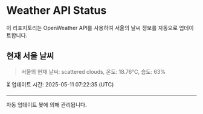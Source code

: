 
# Weather API Status

이 리포지토리는 OpenWeather API를 사용하여 서울의 날씨 정보를 자동으로 업데이트합니다.

## 현재 서울 날씨
> 서울의 현재 날씨: scattered clouds, 온도: 18.76°C, 습도: 63%

⏳ 업데이트 시간: 2025-05-11 07:22:35 (UTC)

---
자동 업데이트 봇에 의해 관리됩니다.
